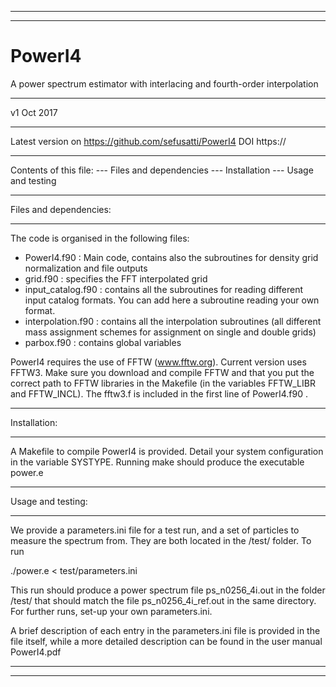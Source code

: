 *******************************************************************************
*******************************************************************************
# PowerI4
A power spectrum estimator with interlacing and fourth-order interpolation
*******************************************************************************
v1 Oct 2017
*******************************************************************************

Latest version on https://github.com/sefusatti/PowerI4
DOI https://

*******************************************************************************

Contents of this file:
--- Files and dependencies
--- Installation
--- Usage and testing

*******************************************************************************
Files and dependencies:
*******************************************************************************

The code is organised in the following files:
- PowerI4.f90 : Main code, contains also the subroutines for density grid
normalization and file outputs
- grid.f90 : specifies the FFT interpolated grid
- input_catalog.f90 : contains all the subroutines for reading different input
catalog formats. You can add here a subroutine reading your own format.
- interpolation.f90 : contains all the interpolation subroutines (all different
mass assignment schemes for assignment on single and double grids)
- parbox.f90 : contains global variables

PowerI4 requires the use of FFTW (www.fftw.org). Current version uses FFTW3.
Make sure you download and compile FFTW and that you put the correct path to
FFTW libraries in the Makefile (in the variables FFTW_LIBR and FFTW_INCL). The
fftw3.f is included in the first line of PowerI4.f90 .

*******************************************************************************
Installation:
*******************************************************************************

A Makefile to compile PowerI4 is provided. Detail your system configuration
in the variable SYSTYPE. Running make should produce the executable power.e

*******************************************************************************
Usage and testing:
*******************************************************************************

We provide a parameters.ini file for a test run, and a set of particles to
measure the spectrum from. They are both located in the /test/ folder. To run

./power.e < test/parameters.ini

This run should produce a power spectrum file ps_n0256_4i.out in the folder
/test/ that should match the file ps_n0256_4i_ref.out in the same directory.
For further runs, set-up your own parameters.ini.

A brief description of each entry in the parameters.ini file is provided in the
file itself, while a more detailed description can be found in the user
manual PowerI4.pdf

*******************************************************************************
*******************************************************************************
